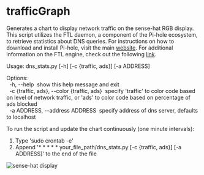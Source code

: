 # trafficGraph

Generates a chart to display network traffic on the sense-hat RGB display. This script utilizes the FTL daemon, a component of the Pi-hole ecosystem, to retrieve statistics about DNS queries. For instructions on how to download and install Pi-hole, visit the main [website](https://pi-hole.net/). For additional information on the FTL engine, check out the following [link](https://github.com/pi-hole/FTL).

Usage: dns_stats.py [-h] [-c {traffic, ads}] [-a ADDRESS]  

Options:  
&nbsp;&nbsp;-h, --help&nbsp; show this help message and exit  
&nbsp;&nbsp;-c {traffic, ads}, --color {traffic, ads}&nbsp; specify 'traffic' to color code based on level of network traffic, or 'ads' to color code based on percentage of ads blocked  
&nbsp;&nbsp;-a ADDRESS, --address ADDRESS&nbsp; specify address of dns server, defaults to localhost
  
To run the script and update the chart continuously (one minute intervals):
1.  Type 'sudo crontab -e'  
2.  Append '* * * * * your_file_path/dns_stats.py [-c {traffic, ads}] [-a ADDRESS]' to the end of the file

![sense-hat display](https://github.com/monkeyWithKeyboard/trafficGraph/blob/master/images/sense-hat_2.jpg)
